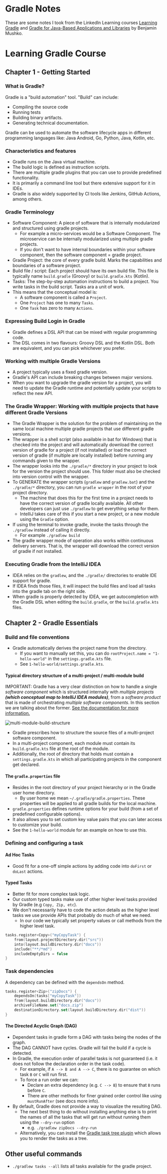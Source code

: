 # Gradle Notes

These are some notes I took from the LinkedIn Learning courses
[Learning Gradle](https://www.linkedin.com/learning/learning-gradle/automate-everything?u=2094516)
and
[Gradle for Java-Based Applications and Libraries](https://www.linkedin.com/learning/gradle-for-java-based-applications-and-libraries/what-you-should-know?u=2094516)
by Benjamin Mushko.

# Learning Gradle Course
## Chapter 1 - Getting Started
### What is Gradle?
Gradle is a "build automation" tool. "Build" can include:
- Compiling the source code
- Running tests
- Building binary artifacts.
- Generating technical documentation.

Gradle can be used to automate the software lifecycle apps in different
programming languages like: Java Android, Go, Python, Java, Kotlin, etc.

### Characteristics and features
- Gradle runs on the Java virtual machine.
- The build logic is defined as instruction scripts.
- There are multiple gradle plugins that you can use to provide
  predefined functionality.
- It is primarily a command line tool but there extensive support for it
  in IDEs.
- Gradle is also widely supported by CI tools like Jenkins, GitHub
  Actions, among others.

### Gradle Terminology
- Software Component: A piece of software that is internally modularized
  and structured using gradle projects.
  - For example a micro-services would be a Software Component. The
    microservice can be internally modularized using multiple gradle
    projects.
  - If you don't want to have internal boundaries within your software
    component, then the software component = gradle project.
- Gradle Project: the core of every gradle build. Marks the capabilities
  and boundaries of a software project.
- Build file / script: Each project should have its own build file. This
  file is typically name `build.gradle` (Groovy) or `build.gradle.kts`
  (Kotlin).
- Tasks: The step-by-step automation instructions to build a project.
  You write tasks in the build script. Tasks ara a unit of work.
- This means that the conceptual model is:
  - A software component is called a `Project`.
  - One `Project` has one to many `Tasks`.
  - One `Task` has zero to many `Actions`.

### Expressing Build Login in Gradle
- Gradle defines a DSL API that can be mixed with regular programming
  code.
- The DSL comes in two flavours: Groovy DSL and the Kotlin DSL. Both are
  equivalent, and you can pick whichever you prefer.

### Working with multiple Gradle Versions
- A project typically uses a fixed gradle version.
- Gradle's API can include breaking changes between major versions.
- When you want to upgrade the gradle version for a project, you will
  need to update the Gradle runtime and potentially update your scripts
  to reflect the new API.

### The Gradle Wrapper: Working with multiple projects that have different Gradle Versions
- The Gradle Wrapper is the solution for the problem of maintaining on
  the same local machine multiple gradle projects that use different
  gradle versions.
- The wrapper is a shell script (also available in bat for Windows) that
  is checked into the project and will automatically download the
  correct version of gradle for a project (if not installed) or load the
  correct version of gradle (if multiple are locally installed) before
  running any commands given to the wrapper.
- The wrapper looks into the `./gradle/*` directory in your project to
  look for the version the project should use. This folder must also be
  checked into version control with the wrapper.
- To GENERATE the wrapper scripts (`gradlew` and `gradlew.bat`) and the
  `./gradle/*` directory, you can run `gradle wrapper` in the root of
  your project directory.
  - The machine that does this for the first time in a project needs to
    have the correct version of gradle locally available. All other
    developers can just use `./gradlew` to get everything setup for
    them.
  - IntelliJ takes care of this if you start a new project, or a new
    module using the `Gradle` option.
- If using the terminal to invoke gradle, invoke the tasks through the
  `./gradlew` instead of calling it directly.
  - For example `./gradlew build`
- The gradle wrapper mode of operation also works within continuous
  delivery servers. That is, the wrapper will download the correct
  version of gradle if not installed.


### Executing Gradle from the IntelliJ IDEA
- IDEA relies on the `gradlew`, and the `./gradle/` directories to enable
  IDE support for gradle.
- If IDEA finds those files, it will inspect the build files and load
  all tasks into the gradle tab on the right side.
- When gradle is properly detected by IDEA, we get autocompletion with
  the Gradle DSL when editing the `build.gradle`, or the
  `build.gradle.kts` files.

## Chapter 2 - Gradle Essentials

### Build and file conventions
- Gradle automatically derives the project name from the directory.
  - If you want to manually set this, you can do `rootProject.name =
    "1-hello-world"` in the `settings.gradle.kts` file.
  - See `1-hello-world/settings.gradle.kts`.

#### Typical directory structure of a multi-project / multi-module build

IMPORTANT: Gradle has a very clear distinction on how to handle a single
*software component* which is structured internally with *multiple
projects __(which conceptual map to IntelliJ IDEA modules)__*, from a
*software product* that is made of orchestrating *multiple software
components*. In this section we are talking about the former.
[See the documentation for more information.](https://docs.gradle.org/current/userguide/multi_project_builds.html)

![multi-module-build-structure](images/learning-gradle-course/multi-module-build-structure.png)
- Gradle prescribes how to structure the source files of a multi-project
  software component.
- In a multi-project component, each module must contain its
  `build.gradle.kts` file at the root of the module.
- Additionally, the root of directory that holds must contain a
  `settings.gradle.kts` in which all participating projects in the
  component get declared.

#### The `gradle.properties` file
- Resides in the root directory of your project hierarchy or in the
  Gradle user home directory.
  - By user home we mean `~/.gradle/gradle.properties`. These properties
    will be applied to all gradle builds for the local machine.
- `gradle.properties` defines runtime options for your build (from a set
  of predefined configurable options).
- It also allows you to set custom key value pairs that you can later
  access to customize your build.
- See the `1-hello-world` module for an example on how to use this.

### Defining and configuring a task

#### Ad Hoc Tasks
- Good fit for a one-off simple actions by adding code into `doFirst` or
  `doLast` actions.

#### Typed Tasks
- Better fit for more complex task logic.
- Our custom typed tasks make use of other higher level tasks provided
  by Gradle (e.g `Copy, Zip, etc`).
- We don't necessarily have to code the action details as the higher
  level tasks we use provide APIs that probably do much of what we need.
  - In our code we typically set property values or call methods from
    the higher level task.

```kotlin
tasks.register<Copy>("myCopyTask") {
    from(layout.projectDirectory.dir("src"))
    into(layout.buildDirectory.dir("docs"))
    include("**/*md")
    includeEmptyDirs = false
}
```

### Task dependencies
A dependency can be defined with the `dependsOn` method.
```kotlin
tasks.register<Zip>("zipDocs") {
    dependsOn(tasks["myCopyTask"])
    from(layout.buildDirectory.dir("docs"))
    archiveFileName.set("docs.zip")
    destinationDirectory.set(layout.buildDirectory.dir("dist"))
}
```
#### The Directed Acyclic Graph (DAG)
- Dependent tasks in gradle form a DAG with tasks being the nodes of the
  graph.
- The DAG CANNOT have cycles. Gradle will fail the build if a cycle is
  detected.
- In Gradle, the execution order of parallel tasks is not guaranteed
  (i.e. it does not follow the declaration order in the task code).
  - For example, if `A --> B and A --> C`, there is no guarantee on
    which task `B` or `C` will run first.
  - To force a run order we can:
    - Declare an extra dependency (e.g. `C --> B`) to ensure that `B` runs
      before `C`.
    - There are other methods for finer grained order control like using
      `mustRunAfter` (see docs more info).
- By default, Gradle does not provide a way to visualize the resulting
  DAG.
  - The next best thing to do without installing anything else is to
    print the names of all the tasks that will get run without running
    them using the `--dry-run` option
    - e.g. `./gradlew zipDocs --dry-run`
  - Alternatively, you can install the
    [Gradle task tree plugin](https://github.com/dorongold/gradle-task-tree)
    which allows you to render the tasks as a tree.

## Other useful commands
- `./gradlew tasks --all` lists all tasks available for the gradle
  project.
